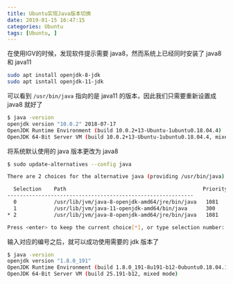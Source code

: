 ```yaml
---
title: Ubuntu实现Java版本切换
date: 2019-01-15 16:47:15
categories: Ubuntu
tags: [Ubuntu, ]
---
```


在使用IGV的时候，发现软件提示需要 java8，然而系统上已经同时安装了 java8 和 java11

```bash
sudo apt install openjdk-8-jdk
sudo apt isntall openjdk-11-jdk
```

可以看到 `/usr/bin/java` 指向的是 java11 的版本，因此我们只需要重新设置成 java8 就好了

```bash
$ java -version
openjdk version "10.0.2" 2018-07-17
OpenJDK Runtime Environment (build 10.0.2+13-Ubuntu-1ubuntu0.18.04.4)
OpenJDK 64-Bit Server VM (build 10.0.2+13-Ubuntu-1ubuntu0.18.04.4, mixed mode)
```

将系统默认使用的 java 版本更改为 java8

```bash
$ sudo update-alternatives --config java

There are 2 choices for the alternative java (providing /usr/bin/java).

  Selection    Path                                            Priority   Status
------------------------------------------------------------
  0            /usr/lib/jvm/java-8-openjdk-amd64/jre/bin/java   1081      auto mode
  1            /usr/lib/jvm/java-11-openjdk-amd64/bin/java      300       manual mode
* 2            /usr/lib/jvm/java-8-openjdk-amd64/jre/bin/java   1081      manual mode

Press <enter> to keep the current choice[*], or type selection number:
```

输入对应的编号之后，就可以成功使用需要的 jdk 版本了

```bash
$ java -version
openjdk version "1.8.0_191"
OpenJDK Runtime Environment (build 1.8.0_191-8u191-b12-0ubuntu0.18.04.1-b12)
OpenJDK 64-Bit Server VM (build 25.191-b12, mixed mode)
```